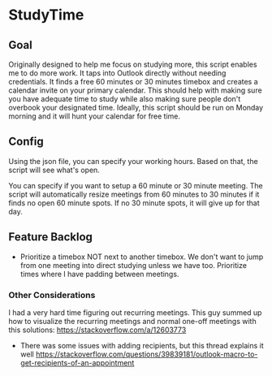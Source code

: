 # StudyTime

## Goal
Originally designed to help me focus on studying more, this script enables me to do more work. It taps into Outlook directly without needing credentials. It finds a free 60 minutes or 30 minutes timebox and creates a calendar invite on your primary calendar. This should help with making sure you have adequate time to study while also making sure people don't overbook your designated time. Ideally, this script should be run on Monday morning and it will hunt your calendar for free time.

## Config
Using the json file, you can specify your working hours. Based on that, the script will see what's open.

You can specify if you want to setup a 60 minute or 30 minute meeting. The script will automatically resize meetings from 60 minutes to 30 minutes if it finds no open 60 minute spots. If no 30 minute spots, it will give up for that day.

## Feature Backlog
- Prioritize a timebox NOT next to another timebox. We don't want to jump from one meeting into direct studying unless we have too. Prioritize times where I have padding between meetings.


### Other Considerations
I had a very hard time figuring out recurring meetings. This guy summed up how to visualize the recurring meetings and normal one-off meetings with this solutions: https://stackoverflow.com/a/12603773

- There was some issues with adding recipients, but this thread explains it well
https://stackoverflow.com/questions/39839181/outlook-macro-to-get-recipients-of-an-appointment